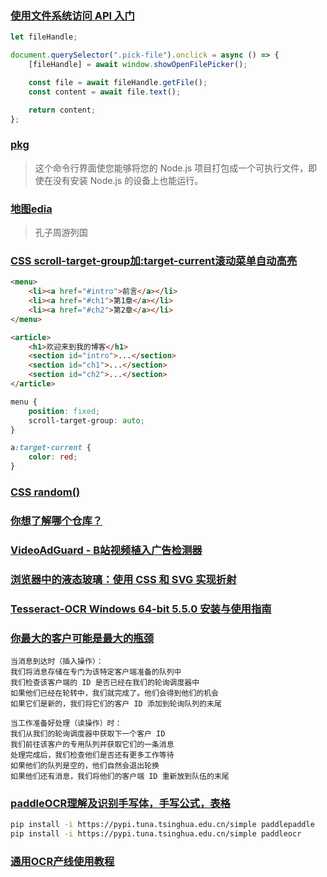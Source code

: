### [使用文件系统访问 API 入门](https://css-tricks.com/getting-started-with-the-file-system-access-api/)

```js
let fileHandle;

document.querySelector(".pick-file").onclick = async () => {
    [fileHandle] = await window.showOpenFilePicker();

    const file = await fileHandle.getFile();
    const content = await file.text();

    return content;
};
```

### [pkg](https://github.com/vercel/pkg)

> 这个命令行界面使您能够将您的 Node.js 项目打包成一个可执行文件，即使在没有安装 Node.js 的设备上也能运行。

### [地图edia](https://mapedia.cc/view/5d12cb947706814e12ba5e3b449910b1)

> 孔子周游列国

### [CSS scroll-target-group加:target-current滚动菜单自动高亮](https://www.zhangxinxu.com/wordpress/2025/09/css-scroll-target-group/)

```html
<menu>
    <li><a href="#intro">前言</a></li>
    <li><a href="#ch1">第1章</a></li>
    <li><a href="#ch2">第2章</a></li>
</menu>

<article>
    <h1>欢迎来到我的博客</h1>
    <section id="intro">...</section>
    <section id="ch1">...</section>
    <section id="ch2">...</section>
</article>
```

```css
menu {
    position: fixed;
    scroll-target-group: auto;
}

a:target-current {
    color: red;
}
```

### [CSS random()](https://webkit.org/blog/17285/rolling-the-dice-with-css-random/)

### [你想了解哪个仓库？](https://deepwiki.com/)

### [VideoAdGuard - B站视频植入广告检测器](https://github.com/Warma10032/VideoAdGuard)

### [浏览器中的液态玻璃：使用 CSS 和 SVG 实现折射](https://kube.io/blog/liquid-glass-css-svg/)

### [](https://rammb-slider.cira.colostate.edu/?sat=himawari&sec=full_disk&x=11136&y=11296&z=0&angle=0&im=60&ts=3&st=0&et=0&speed=130&motion=loop&p%5B0%5D=geocolor&opacity%5B0%5D=1&pause=20250923020000&slider=-1&hide_controls=0&mouse_draw=0&follow_feature=0&follow_hide=0&s=rammb-slider&draw_color=FFD700&draw_width=6&map=1&lat=0)

### [Tesseract-OCR Windows 64-bit 5.5.0 安装与使用指南](https://blog.csdn.net/gs80140/article/details/145138997)

### [你最大的客户可能是最大的瓶颈](https://densumesh.dev/blog/fair-queue/)
```
当消息到达时（插入操作）：
我们将消息存储在专门为该特定客户端准备的队列中
我们检查该客户端的 ID 是否已经在我们的轮询调度器中
如果他们已经在轮转中，我们就完成了。他们会得到他们的机会
如果它们是新的，我们将它们的客户 ID 添加到轮询队列的末尾

当工作准备好处理（读操作）时：
我们从我们的轮询调度器中获取下一个客户 ID
我们前往该客户的专用队列并获取它们的一条消息
处理完成后，我们检查他们是否还有更多工作等待
如果他们的队列是空的，他们自然会退出轮换
如果他们还有消息，我们将他们的客户端 ID 重新放到队伍的末尾
```

### [paddleOCR理解及识别手写体，手写公式，表格](https://blog.csdn.net/m0_68926749/article/details/134843387)
```bash
pip install -i https://pypi.tuna.tsinghua.edu.cn/simple paddlepaddle
pip install -i https://pypi.tuna.tsinghua.edu.cn/simple paddleocr
```
### [通用OCR产线使用教程](https://www.paddleocr.ai/latest/version3.x/pipeline_usage/OCR.html#422)
